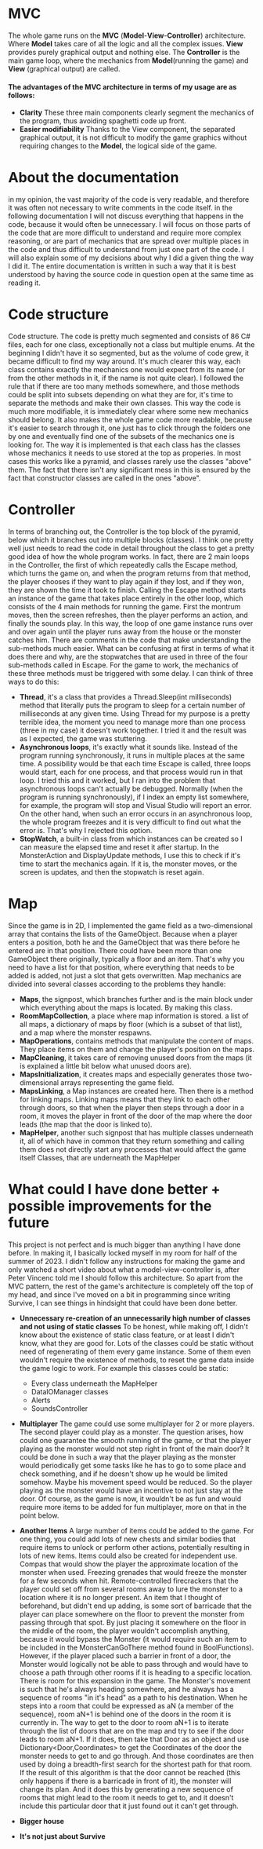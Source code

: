 # MVC
The whole game runs on the **MVC** (**Model**-**View**-**Controller**) architecture. Where **Model** takes care of all the logic and all the complex issues. **View** provides purely graphical output and nothing else. The **Controller** is the main game loop, where the mechanics from **Model**(running the game) and **View** (graphical output) are called. 

#### The advantages of the MVC architecture in terms of my usage are as follows:
 - **Clarity** These three main components clearly segment the mechanics of the program, thus avoiding spaghetti code up front.
 - **Easier modifiability** Thanks to the View component, the separated graphical output, it is not difficult to modify the game graphics without requiring changes to the **Model**, the logical side of the game.
# About the documentation 
in my opinion, the vast majority of the code is very readable, and therefore it was often not necessary to write comments in the code itself. in the following documentation I will not discuss everything that happens in the code, because it would often be unnecessary. I will focus on those parts of the code that are more difficult to understand and require more complex reasoning, or are part of mechanics that are spread over multiple places in the code and thus difficult to understand from just one part of the code. I will also explain some of my decisions about why I did a given thing the way I did it.
The entire documentation is written in such a way that it is best understood by having the source code in question open at the same time as reading it.
# Code structure
Code structure.
The code is pretty much segmented and consists of 86 C# files, each for one class, exceptionally not a class but multiple enums.
At the beginning I didn't have it so segmented, but as the volume of code grew, it became difficult to find my way around. 
It's much clearer this way, each class contains exactly the mechanics one would expect from its name (or from the other methods in it, if the name is not quite clear). I followed the rule that if there are too many methods somewhere, and those methods could be split into subsets depending on what they are for, it's time to separate the methods and make their own classes.
This way the code is much more modifiable, it is immediately clear where some new mechanics should belong. It also makes the whole game code more readable, because it's easier to search through it, one just has to click through the folders one by one and eventually find one of the subsets of the mechanics one is looking for.
The way it is implemented is that each class has the classes whose mechanics it needs to use stored at the top as properies. In most cases this works like a pyramid, and classes rarely use the classes "above" them. The fact that there isn't any significant mess in this is ensured by the fact that constructor classes are called in the ones "above".
# Controller
In terms of branching out, the Controller is the top block of the pyramid, below which it branches out into multiple blocks (classes). 
I think one pretty well just needs to read the code in detail throughout the class to get a pretty good idea of how the whole program works. In fact, there are 2 main loops in the Controller, the first of which repeatedly calls the Escape method, which turns the game on, and when the program returns from that method, the player chooses if they want to play again if they lost, and if they won, they are shown the time it took to finish. Calling the Escape method starts an instance of the game that takes place entirely in the other loop, which consists of the 4 main methods for running the game. First the montrum moves, then the screen refreshes, then the player performs an action, and finally the sounds play. In this way, the loop of one game instance runs over and over again until the player runs away from the house or the monster catches him.
There are comments in the code that make understanding the sub-methods much easier.
What can be confusing at first in terms of what it does there and why, are the stopwatches that are used in three of the four sub-methods called in Escape. For the game to work, the mechanics of these three methods must be triggered with some delay. 
I can think of three ways to do this: 
- **Thread**, it's a class that provides a Thread.Sleep(int milliseconds) method that literally puts the program to sleep for a certain number of milliseconds at any given time. Using Thread for my purpose is a pretty terrible idea, the moment you need to manage more than one process (three in my case) it doesn't work together. I tried it and the result was as I expected, the game was stuttering.
- **Asynchronous loops**, it's exactly what it sounds like. Instead of the program running synchronously, it runs in multiple places at the same time. A possibility would be that each time Escape is called, three loops would start, each for one process, and that process would run in that loop. I tried this and it worked, but I ran into the problem that asynchronous loops can't actually be debugged. Normally (when the program is running synchronously), if I index an empty list somewhere, for example, the program will stop and Visual Studio will report an error. On the other hand, when such an error occurs in an asynchronous loop, the whole program freezes and it is very difficult to find out what the error is. That's why I rejected this option.
- **StopWatch**, a built-in class from which instances can be created so I can measure the elapsed time and reset it after startup. In the MonsterAction and DisplayUpdate methods, I use this to check if it's time to start the mechanics again. If it is, the monster moves, or the screen is updates, and then the stopwatch is reset again.
# Map
Since the game is in 2D, I implemented the game field as a two-dimensional array that contains the lists of the GameObject. Because when a player enters a position, both he and the GameObject that was there before he entered are in that position. There could have been more than one GameObject there originally, typically a floor and an item. That's why you need to have a list for that position, where everything that needs to be added is added, not just a slot that gets overwritten.
Map mechanics are divided into several classes according to the problems they handle:
 - **Maps**, the signpost, which branches further and is the main block under which everything about the maps is located. By making this class.
 - **RoomMapCollection**, a place where map information is stored. a list of all maps, a dictionary of maps by floor (which is a subset of that list), and a map where the monster respawns.
 - **MapOperations**, contains methods that manipulate the content of maps. They place items on them and change the player's position on the maps.
 - **MapCleaning**, it takes care of removing unused doors from the maps (it is explained a little bit below what unused doors are).
 - **MapsInitialization**, it creates maps and especially generates those two-dimensional arrays representing the game field.
 - **MapsLinking**, a Map instances are created here. Then there is a method for linking maps. Linking maps means that they link to each other through doors, so that when the player then steps through a door in a room, it moves the player in front of the door of the map where the door leads (the map that the door is linked to).
 - **MapHelper**, another such signpost that has multiple classes underneath it, all of which have in common that they return something and calling them does not directly start any processes that would affect the game itself
Classes, that are underneath the MapHelper
# What could I have done better + possible improvements for the future
This project is not perfect and is much bigger than anything I have done before. In making it, I basically locked myself in my room for half of the summer of 2023. I didn't follow any instructions for making the game and only watched a short video about what a model-view-controller is, after Peter Vincenc told me I should follow this architecture. So apart from the MVC pattern, the rest of the game's architecture is completely off the top of my head, and since I've moved on a bit in programming since writing Survive, I can see things in hindsight that could have been done better.
- **Unnecessary re-creation of an unnecessarily high number of classes and not using of static classes**
To be honest, while making off, I didn't know about the existence of static class feature, or at least I didn't know, what they are good for. Lots of the classes could be static without need of regenerating of them every game instance. Some of them even wouldn't require the existence of methods, to reset the game data inside the game logic to work. For example this classes could be static:
    - Every class underneath the MapHelper
    -  DataIOManager classes 
    -  Alerts
    -  SoundsController
- **Multiplayer**
The game could use some multiplayer for 2 or more players. The second player could play as a monster. The question arises, how could one guarantee the smooth running of the game, or that the player playing as the monster would not step right in front of the main door? It could be done in such a way that the player playing as the monster would periodically get some tasks like he has to go to some place and check something, and if he doesn't show up he would be limited somehow. Maybe his movement speed would be reduced. So the player playing as the monster would have an incentive to not just stay at the door. Of course, as the game is now, it wouldn't be as fun and would require more items to be added for fun multiplayer, more on that in the point below. 
- **Another Items**
A large number of items could be added to the game. For one thing, you could add lots of new chests and similar bodies that require items to unlock or perform other actions, potentially resulting in lots of new items.
Items could also be created for independent use. Compas that would show the player the approximate location of the monster when used. Freezing grenades that would freeze the monster for a few seconds when hit. Remote-controlled firecrackers that the player could set off from several rooms away to lure the monster to a location where it is no longer present.
An item that I thought of beforehand, but didn't end up adding, is some sort of barricade that the player can place somewhere on the floor to prevent the monster from passing through that spot. By just placing it somewhere on the floor in the middle of the room, the player wouldn't accomplish anything, because it would bypass the Monster (it would require such an item to be included in the MonsterCanGoThere method found in BoolFunctions). However, if the player placed such a barrier in front of a door, the Monster would logically not be able to pass through and would have to choose a path through other rooms if it is heading to a specific location.
There is room for this expansion in the game. The Monster's movement is such that he's always heading somewhere, and he always has a sequence of rooms "in it's head" as a path to his destination. When he steps into a room that could be expressed as aN (a member of the sequence), room aN+1 is behind one of the doors in the room it is currently in. The way to get to the door to room aN+1 is to iterate through the list of doors that are on the map and try to see if the door leads to room aN+1. If it does, then take that Door as an object and use Dictionary<Door,Coordinates> to get the Coordinates of the door the monster needs to get to and go through. And those coordinates are then used by doing a breadth-first search for the shortest path for that room. If the result of this algorithm is that the door cannot be reached (this only happens if there is a barricade in front of it), the monster will change its plan. And it does this by generating a new sequence of rooms that might lead to the room it needs to get to, and it doesn't include this particular door that it just found out it can't get through.
- **Bigger house**

- **It's not just about Survive**

